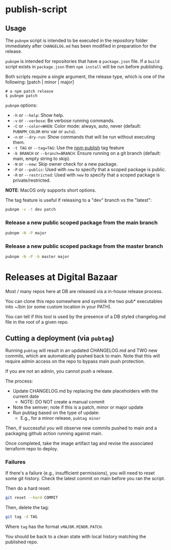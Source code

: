 # publish-script

## Usage

The `pubnpm` script is intended to be executed in the repository folder
immediately after `CHANGELOG.md` has been modified in preparation for the
release.

`pubnpm` is intended for repositories that have a `package.json` file. If a
`build` script exists in `package.json` then `npm install` will be run before
publishing.

Both scripts require a single argument, the release type, which is one of the
following: [patch | minor | major]

```shell
# a npm patch release
$ pubnpm patch
```

`pubnpm` options:

* `-h` or `--help`: Show help.
* `-v` or `--verbose`: Be verbose running commands.
* `-C` or `--color=WHEN`:  Color mode: always, auto, never (default: `PUBNPM_COLOR` env var or `auto`).
* `-n` or `--dry-run`: Show commands that will be run without executing them.
* `-t TAG` or `--tag=TAG`: Use the [npm publish](https://docs.npmjs.com/cli/publish) tag feature
* `-b BRANCH` or `--branch=BRANCH`: Ensure running on a git branch (default: main, empty string to skip).
* `-N` or `--new`: Skip owner check for a new package.
* `-P` or `--public`: Used with `new` to specify that a scoped package is public.
* `-R` or `--restricted`: Used with `new` to specify that a scoped package is private/restricted.

**NOTE**: MacOS only supports short options.

The tag feature is useful if releasing to a "dev" branch vs the "latest":

```sh
pubnpm -v -t dev patch
```

### Release a new public scoped package from the main branch
```sh
pubnpm -N -P major
```

### Release a new public scoped package from the master branch
```sh
pubnpm -N -P -b master major
```

# Releases at Digital Bazaar

Most / many repos here at DB are released via a in-house release process.

You can clone this repo somewhere and symlink the two pub* executables into ~/bin (or some custom location in your PATH).

You can tell if this tool is used by the presence of a DB styled changelog.md file in the root of a given repo.

## Cutting a deployment (via `pubtag`)

Running `pubtag` will result in an updated CHANGELOG.md and TWO new commits, which are automatically pushed back to main.
Note that this will require admin access on the repo to bypass main push protection.

If you are not an admin, you cannot push a release.

The process:

- Update CHANGELOG.md by replacing the date placeholders with the current date
  - NOTE: DO NOT create a manual commit
- Note the semver; note if this is a patch, minor or major update
- Run pubtag based on the type of update:
  - E.g., for a minor release, `pubtag minor`

Then, if successful you will observe new commits pushed to main and a packaging github action running against main.

Once completed, take the image artifact tag and revise the associated terraform repo to deploy.

### Failures

If there's a failure (e.g., insufficient permissions), you will need to reset some git history.
Check the latest commit on main before you ran the script.

Then do a hard reset:

```sh
git reset --hard COMMIT
```

Then, delete the tag:

```sh
git tag -d TAG
```

Where `tag` has the format `vMAJOR.MINOR.PATCH`.

You should be back to a clean state with local history matching the published repo.
